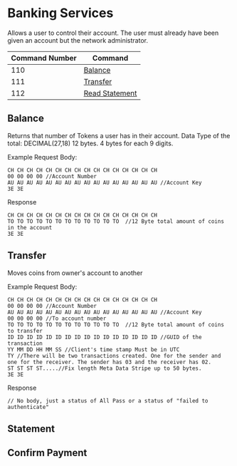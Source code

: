 # Banking Services
Allows a user to control their account. The user must already have been given an account but the network administrator.

Command Number | Command
---|---
110 | [Balance](#balance)
111 | [Transfer](#transfer)
112 | [Read Statement](#read_statement)

## Balance
Returns that number of Tokens a user has in their account.
Data Type of the total: DECIMAL(27,18) 12 bytes. 4 bytes for each 9 digits. 


Example Request Body:
```
CH CH CH CH CH CH CH CH CH CH CH CH CH CH CH CH
00 00 00 00 //Account Number
AU AU AU AU AU AU AU AU AU AU AU AU AU AU AU AU //Account Key
3E 3E
```

Response
```
CH CH CH CH CH CH CH CH CH CH CH CH CH CH CH CH
TO TO TO TO TO TO TO TO TO TO TO TO  //12 Byte total amount of coins in the account
3E 3E
```

## Transfer
Moves coins from owner's account to another

Example Request Body:
```
CH CH CH CH CH CH CH CH CH CH CH CH CH CH CH CH
00 00 00 00 //Account Number
AU AU AU AU AU AU AU AU AU AU AU AU AU AU AU AU //Account Key
00 00 00 00 //To account number
TO TO TO TO TO TO TO TO TO TO TO TO  //12 Byte total amount of coins to transfer
ID ID ID ID ID ID ID ID ID ID ID ID ID ID ID ID //GUID of the transaction
YY MM DD HH MM SS //Client's time stamp Must be in UTC
TY //There will be two transactions created. One for the sender and one for the receiver. The sender has 03 and the receiver has 02.
ST ST ST ST.....//Fix length Meta Data Stripe up to 50 bytes.
3E 3E
```

Response
```
// No body, just a status of All Pass or a status of "failed to authenticate"
```


## Statement


## Confirm Payment

